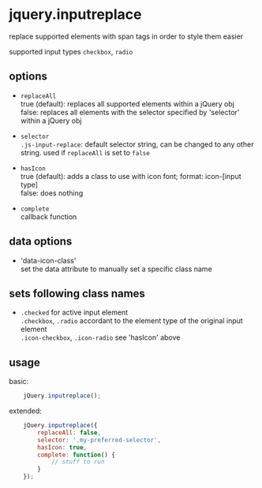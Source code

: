 jquery.inputreplace
===================

replace supported elements with span tags in order to style them easier

supported input types `checkbox`, `radio`

## options

*	`replaceAll`<br>
	true (default): replaces all supported elements within a jQuery obj<br/>
	false: replaces all elements with the selector specified by 'selector' within a jQuery obj

*	`selector`<br>
	`.js-input-replace`: default selector string, can be changed to any other string.
	used if `replaceAll` is set to `false`

*	`hasIcon`<br>
	true (default): adds a class to use with icon font; format: icon-[input type]<br/>
	false: does nothing

*	`complete`<br>
	callback function

## data options

*	'data-icon-class'<br/>
	set the data attribute to manually set a specific class name

## sets following class names

*	`.checked` for active input element<br/>
	`.checkbox`, `.radio` accordant to the element type of the original input element<br/>
	`.icon-checkbox`, `.icon-radio` see 'hasIcon' above

## usage

basic:

```js
	jQuery.inputreplace();
```

extended:

```js
	jQuery.inputreplace({
		replaceAll: false,
		selector: '.my-preferred-selector',
		hasIcon: true,
		complete: function() {
			// stuff to run
		}
	});
```
